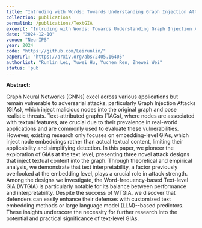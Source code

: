 ```yaml
---
title: "Intruding with Words: Towards Understanding Graph Injection Attacks at the Text Level"
collection: publications
permalink: /publications/TextGIA
excerpt: "Intruding with Words: Towards Understanding Graph Injection Attacks at the Text Level"
date: "2024-12-10"
venue: "NeurIPS"
year: 2024
code: "https://github.com/Leirunlin/"
paperurl: "https://arxiv.org/abs/2405.16405"
authorlist: "Runlin Lei, Yuwei Hu, Yuchen Ren, Zhewei Wei"
status: 'pub'
---
```

**Abstract:**

Graph Neural Networks (GNNs) excel across various applications but remain vulnerable to adversarial attacks, particularly Graph Injection Attacks (GIAs), which inject malicious nodes into the original graph and pose realistic threats. Text-attributed graphs (TAGs), where nodes are associated with textual features, are crucial due to their prevalence in real-world applications and are commonly used to evaluate these vulnerabilities. However, existing research only focuses on embedding-level GIAs, which inject node embeddings rather than actual textual content, limiting their applicability and simplifying detection. In this paper, we pioneer the exploration of GIAs at the text level, presenting three novel attack designs that inject textual content into the graph. Through theoretical and empirical analysis, we demonstrate that text interpretability, a factor previously overlooked at the embedding level, plays a crucial role in attack strength. Among the designs we investigate, the Word-frequency-based Text-level GIA (WTGIA) is particularly notable for its balance between performance and interpretability. Despite the success of WTGIA, we discover that defenders can easily enhance their defenses with customized text embedding methods or large language model (LLM)--based predictors. These insights underscore the necessity for further research into the potential and practical significance of text-level GIAs.